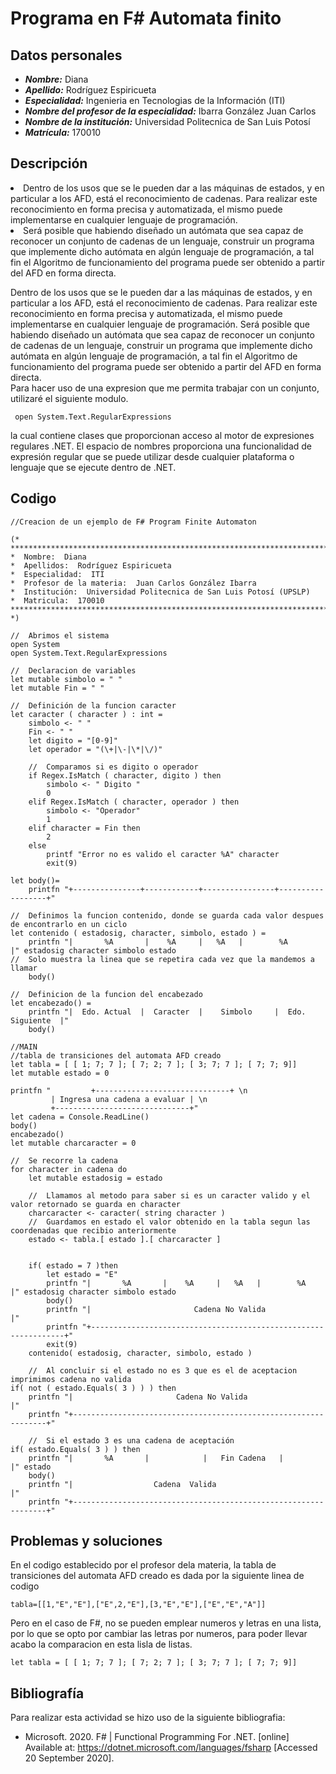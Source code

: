 # Programa en F# Automata finito

## Datos personales
* ___Nombre:___ Diana 
* ___Apellido:___ Rodríguez Espiricueta
* ___Especialidad:___ Ingenieria en Tecnologias de la Información (ITI)
* ___Nombre del profesor de la especialidad:___ Ibarra González Juan Carlos
* ___Nombre de la institución:___ Universidad Politecnica de San Luis Potosí
* ___Matrícula:___ 170010

## Descripción

<li>Dentro de los usos que se le pueden dar a las máquinas de estados, y en particular a los AFD, está el reconocimiento de cadenas. Para realizar este reconocimiento en forma precisa y automatizada, el mismo puede implementarse en cualquier lenguaje de programación.
 </li>
  <li>Será posible que habiendo diseñado un autómata que sea capaz de reconocer un conjunto de cadenas de un lenguaje, construir un programa que implemente dicho autómata en algún lenguaje de programación, a tal fin el Algoritmo de funcionamiento del programa puede ser obtenido a partir del AFD en forma directa. 
  </li>

Dentro de los usos que se le pueden dar a las máquinas de estados, y en particular a los AFD, está el reconocimiento de cadenas. Para realizar este reconocimiento en forma precisa y automatizada, el mismo puede implementarse en cualquier lenguaje de programación.
Será posible que habiendo diseñado un autómata que sea capaz de reconocer un conjunto de cadenas de un lenguaje, construir un programa que implemente dicho autómata en algún lenguaje de programación, a tal fin el Algoritmo de funcionamiento del programa puede ser obtenido a partir del AFD en forma directa.   
Para hacer uso de una expresion que me permita trabajar con un conjunto, utilizaré el siguiente modulo.

     open System.Text.RegularExpressions
     
la cual contiene clases que proporcionan acceso al motor de expresiones regulares .NET. El espacio de nombres proporciona una funcionalidad de expresión regular que se puede utilizar desde cualquier plataforma o lenguaje que se ejecute dentro de .NET.
  

## Codigo

    //Creacion de un ejemplo de F# Program Finite Automaton

    (* *****************************************************************************
    *  Nombre:  Diana
    *  Apellidos:  Rodríguez Espiricueta
    *  Especialidad:  ITI
    *  Profesor de la materia:  Juan Carlos González Ibarra
    *  Institución:  Universidad Politecnica de San Luis Potosí (UPSLP) 
    *  Matricula:  170010
    **************************************************************************** *)

    //  Abrimos el sistema
    open System
    open System.Text.RegularExpressions 

    //  Declaracion de variables
    let mutable simbolo = " "
    let mutable Fin = " "

    //  Definición de la funcion caracter
    let caracter ( character ) : int = 
        simbolo <- " "
        Fin <- " "
        let digito = "[0-9]"
        let operador = "(\+|\-|\*|\/)"

        //  Comparamos si es digito o operador
        if Regex.IsMatch ( character, digito ) then
            simbolo <- " Digito "
            0
        elif Regex.IsMatch ( character, operador ) then
            simbolo <- "Operador"
            1
        elif character = Fin then
            2
        else 
            printf "Error no es valido el caracter %A" character
            exit(9)

    let body()=
        printfn "+---------------+------------+----------------+------------------+"

    //  Definimos la funcion contenido, donde se guarda cada valor despues de encontrarlo en un ciclo
    let contenido ( estadosig, character, simbolo, estado ) =
        printfn "|       %A       |    %A     |   %A   |        %A         |" estadosig character simbolo estado
    //  Solo muestra la linea que se repetira cada vez que la mandemos a llamar
        body()

    //  Definicion de la funcion del encabezado
    let encabezado() =
        printfn "|  Edo. Actual  |  Caracter  |    Simbolo     |  Edo. Siguiente  |"
        body()

    //MAIN
    //tabla de transiciones del automata AFD creado 
    let tabla = [ [ 1; 7; 7 ]; [ 7; 2; 7 ]; [ 3; 7; 7 ]; [ 7; 7; 9]]
    let mutable estado = 0

    printfn "         +------------------------------+ \n
             | Ingresa una cadena a evaluar | \n
             +------------------------------+"
    let cadena = Console.ReadLine()
    body()
    encabezado()
    let mutable charcaracter = 0

    //  Se recorre la cadena
    for character in cadena do
        let mutable estadosig = estado

        //  Llamamos al metodo para saber si es un caracter valido y el valor retornado se guarda en character 
        charcaracter <- caracter( string character )
        //  Guardamos en estado el valor obtenido en la tabla segun las coordenadas que recibio anteriormente
        estado <- tabla.[ estado ].[ charcaracter ]


        if( estado = 7 )then
            let estado = "E"
            printfn "|       %A       |    %A     |   %A   |        %A       |" estadosig character simbolo estado
            body()
            printfn "|                       Cadena No Valida                         |"
            printfn "+----------------------------------------------------------------+"
            exit(9)
        contenido( estadosig, character, simbolo, estado )

        //  Al concluir si el estado no es 3 que es el de aceptacion imprimimos cadena no valida
    if( not ( estado.Equals( 3 ) ) ) then
        printfn "|                       Cadena No Valida                         |"
        printfn "+----------------------------------------------------------------+"

        //  Si el estado 3 es una cadena de aceptación
    if( estado.Equals( 3 ) ) then
        printfn "|       %A       |            |   Fin Cadena   |                  |" estado
        body()
        printfn "|                  Cadena  Valida                                |"
        printfn "+----------------------------------------------------------------+"

## Problemas y soluciones

En el codigo establecido por el profesor dela materia, la tabla de transiciones del automata AFD creado es dada por la siguiente linea de codigo

    tabla=[[1,"E","E"],["E",2,"E"],[3,"E","E"],["E","E","A"]]

Pero en el caso de F#, no se pueden emplear numeros y letras en una lista, por lo que se opto por cambiar las letras por numeros, para poder llevar acabo la comparacion en esta lisla de listas.
    
    let tabla = [ [ 1; 7; 7 ]; [ 7; 2; 7 ]; [ 3; 7; 7 ]; [ 7; 7; 9]]

## Bibliografía 
Para realizar esta actividad se hizo uso de la siguiente bibliografia:

* Microsoft. 2020. F# | Functional Programming For .NET. [online] Available at: <https://dotnet.microsoft.com/languages/fsharp> [Accessed 20 September 2020].
